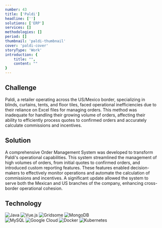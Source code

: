 ```yaml
---
number: 43
title: ['Paldi']
headline: ['']
solutions: ['ERP']
services: []
methodologies: []
period: []
thumbnail: 'paldi-thumbnail'
cover: 'paldi-cover'
storyType: 'Work'
introduction: {
    title: "",
    content: ""
}
---
```


## Challenge

Paldi, a retailer operating across the US/Mexico border, specializing in blinds, curtains, tents, and floor tiles, faced operational inefficiencies due to their reliance on Excel files for managing orders. This method was inadequate for handling their growing volume of orders, affecting their ability to efficiently process quotes to confirmed orders and accurately calculate commissions and incentives.

## Solution

A comprehensive Order Management System was developed to transform Paldi's operational capabilities. This system streamlined the management of high volumes of orders, from initial quotes to confirmed orders, and introduced custom reporting features. These features enabled decision-makers to effectively monitor operations and automate the calculation of commissions and incentives. A significant update allowed the system to serve both the Mexican and US branches of the company, enhancing cross-border operational cohesion.

## Technology

<div class="story_story__mainContent__technologies__v5XXm">
  <div class="story_story__mainContent__technologies__images__6NSg5">
    <div>
      <img loading="lazy" src="/technologies/java.svg" alt="Java"/>
      <img loading="lazy" src="/technologies/vue.svg" alt="Vue.js"/>
      <img loading="lazy" src="/technologies/gridsom.svg" alt="Gridsome"/>
      <img loading="lazy" src="/technologies/mongodb.svg" alt="MongoDB"/>
    </div>
  </div>
  <div class="story_story__mainContent__technologies__images__6NSg5">
    <div>
      <img loading="lazy" src="/technologies/mysql.svg" alt="MySQL"/>
      <img loading="lazy" src="/technologies/gcloud.svg" alt="Google Cloud"/>
      <img loading="lazy" src="/technologies/docker.svg" alt="Docker"/>
      <img loading="lazy" src="/technologies/kubernetes.svg" alt="Kubernetes"/>
    </div>
  </div>
</div>
